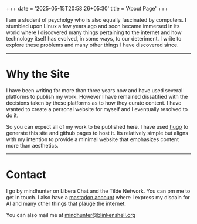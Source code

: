 +++
date = '2025-05-15T20:58:26+05:30'
title = 'About Page'
+++

I am a student of psycholgy who is also equally fascinated by computers. I stumbled upon Linux a few years ago and soon became immersed in its world where I discovered many things pertaining to the internet and how technology itself has evolved, in some ways, to our deteriment. I write to explore these problems and many other things I have discovered since. 

----------

# Why the Site

I have been writing for more than three years now and have used several platforms to publish my work. However I have remained dissatified with the decisions taken by these platforms as to how they curate content. I have wanted to create a personal website for myself and I eventually resolved to do it. 

So you can expect all of my work to be published here. I have used [hugo](https://gohugo.io) to generate this site and github pages to host it. Its relatively simple but aligns with my intention to provide a minimal website that emphasizes content more than aesthetics. 

----------

# Contact 

I go by mindhunter on Libera Chat and the Tilde Network. You can pm me to get in touch. I also have a [mastadon account](https://mastodon.social/@deathstar107) where I express my disdain for AI and many other things that plauge the internet.


You can also mail me at mindhunter@blinkenshell.org 



